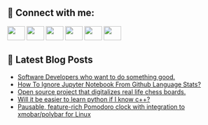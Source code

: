 ## 🔎 Connect with me:
[<img height="32" width="40" src="https://cdn.jsdelivr.net/npm/simple-icons@v5/icons/telegram.svg" />](https://t.me/bullbesh)
[<img height="32" width="40" src="https://cdn.jsdelivr.net/npm/simple-icons@v5/icons/vk.svg" />](https://vk.com/bullbesh)
[<img height="32" width="40" src="https://cdn.jsdelivr.net/npm/simple-icons@v5/icons/twitter.svg" />](https://twitter.com/bullbesh1)
[<img height="32" width="40" src="https://cdn.jsdelivr.net/npm/simple-icons@v5/icons/instagram.svg" />](https://www.instagram.com/bullbesh)
[<img height="32" width="40" src="https://cdn.jsdelivr.net/npm/simple-icons@v5/icons/reddit.svg" />](https://www.reddit.com/user/bullbesh)
[<img height="32" width="40" src="https://cdn.jsdelivr.net/npm/simple-icons@v5/icons/youtube.svg" />](https://www.youtube.com/channel/UCtfjRs6uzgq5mfm8S06WTcg)

## 📕 Latest Blog Posts
<!-- BLOG-POST-LIST:START -->
- [Software Developers who want to do something good.](https://www.reddit.com/r/Python/comments/undonh/software_developers_who_want_to_do_something_good/)
- [How To Ignore Jupyter Notebook From Github Language Stats?](https://www.reddit.com/r/Python/comments/und12q/how_to_ignore_jupyter_notebook_from_github/)
- [Open source project that digitalizes real life chess boards.](https://www.reddit.com/r/Python/comments/uncpxb/open_source_project_that_digitalizes_real_life/)
- [Will it be easier to learn python if I know c++?](https://www.reddit.com/r/Python/comments/unbxpg/will_it_be_easier_to_learn_python_if_i_know_c/)
- [Pausable, feature-rich Pomodoro clock with integration to xmobar/polybar for Linux](https://www.reddit.com/r/Python/comments/unbb7w/pausable_featurerich_pomodoro_clock_with/)
<!-- BLOG-POST-LIST:END -->

